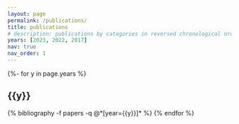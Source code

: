 ```yaml
---
layout: page
permalink: /publications/
title: publications
# description: publications by categories in reversed chronological order. generated by jekyll-scholar.
years: [2023, 2022, 2017]
nav: true
nav_order: 1
---
```

<!-- _pages/publications.md -->
<div class="publications">

{%- for y in page.years %}
  <h2 class="year">{{y}}</h2>
  {% bibliography -f papers -q @*[year={{y}}]* %}
{% endfor %}

</div>
